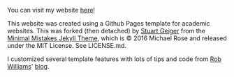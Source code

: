 You can visit my website [here](https://www.hzaharchuk.com)!

This website was created using a Github Pages template for academic websites. This was forked (then detached) by [Stuart Geiger](https://github.com/staeiou) from the [Minimal Mistakes Jekyll Theme](https://mmistakes.github.io/minimal-mistakes/), which is © 2016 Michael Rose and released under the MIT License. See LICENSE.md.

I customized several template features with lots of tips and code from [Rob Williams](https://github.com/jayrobwilliams)' [blog](https://jayrobwilliams.com/posts/).
